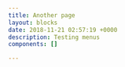 ```yaml
---
title: Another page
layout: blocks
date: 2018-11-21 02:57:19 +0000
description: Testing menus
components: []

---
```

